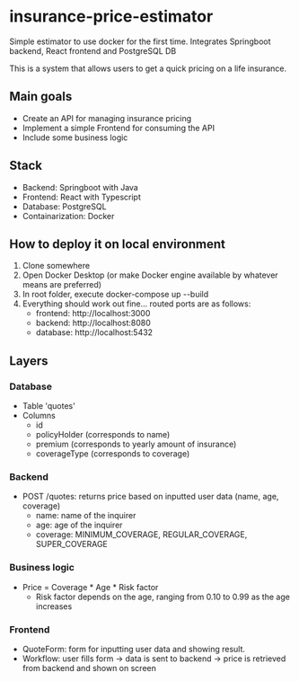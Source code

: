 # insurance-price-estimator
Simple estimator to use docker for the first time. Integrates Springboot backend, React frontend and PostgreSQL DB

This is a system that allows users to get a quick pricing on a life insurance. 

## Main goals
* Create an API for managing insurance pricing
* Implement a simple Frontend for consuming the API
* Include some business logic 

## Stack
* Backend: Springboot with Java
* Frontend: React with Typescript
* Database: PostgreSQL
* Containarization: Docker

## How to deploy it on local environment
1) Clone somewhere
2) Open Docker Desktop (or make Docker engine available by whatever means are preferred)
3) In root folder, execute docker-compose up --build
4) Everything should work out fine... routed ports are as follows:
    * frontend: http://localhost:3000
    * backend: http://localhost:8080
    * database: http://localhost:5432

## Layers
### Database
* Table 'quotes'
* Columns
    * id
    * policyHolder (corresponds to name)
    * premium (corresponds to yearly amount of insurance)
    * coverageType (corresponds to coverage)

### Backend
* POST /quotes: returns price based on inputted user data (name, age, coverage)
    * name: name of the inquirer
    * age: age of the inquirer
    * coverage: MINIMUM_COVERAGE, REGULAR_COVERAGE, SUPER_COVERAGE

### Business logic
* Price = Coverage * Age * Risk factor
    * Risk factor depends on the age, ranging from 0.10 to 0.99 as the age increases

### Frontend
* QuoteForm: form for inputting user data and showing result.
* Workflow: user fills form -> data is sent to backend -> price is retrieved from backend and shown on screen